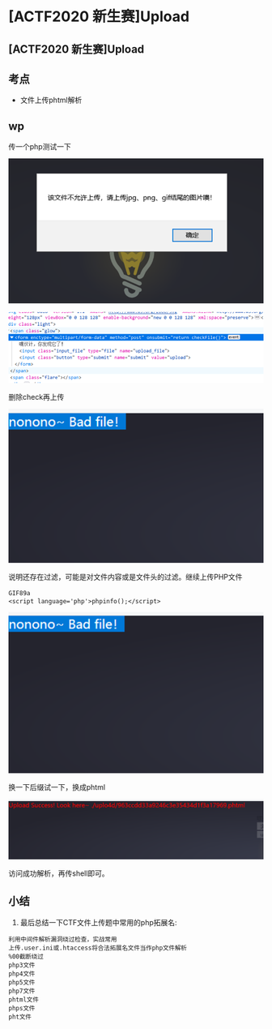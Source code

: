 # \[ACTF2020 新生赛]Upload

## \[ACTF2020 新生赛]Upload

## 考点

* 文件上传phtml解析

## wp

传一个php测试一下

![](<../.gitbook/assets/image (29) (1).png>)

![](<../.gitbook/assets/image (27) (1) (1) (1).png>)

删除check再上传

![](<../.gitbook/assets/image (18) (1).png>)

说明还存在过滤，可能是对文件内容或是文件头的过滤。继续上传PHP文件

```
GIF89a
<script language='php'>phpinfo();</script>
```

![](<../.gitbook/assets/image (28).png>)

换一下后缀试一下，换成phtml

![](<../.gitbook/assets/image (8).png>)

访问成功解析，再传shell即可。

## 小结

1. 最后总结一下CTF文件上传题中常用的php拓展名:

```
利用中间件解析漏洞绕过检查，实战常用
上传.user.ini或.htaccess将合法拓展名文件当作php文件解析
%00截断绕过
php3文件
php4文件
php5文件
php7文件
phtml文件
phps文件
pht文件
```
